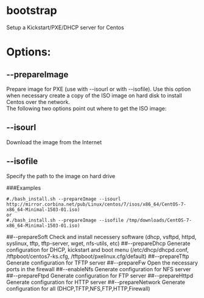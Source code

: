 # bootstrap
Setup a Kickstart/PXE/DHCP server for Centos

# Options:

## --prepareImage
Prepare image for PXE (use with --isourl or with --isofile).  Use this option when necessary create a copy of the ISO image on hard disk to install Centos over the network.<br> 
The following two options point out where to get the ISO image:<br>

##  --isourl <url>
Download the image from the Internet<br>

##  --isofile <file>
Specify the path to the image on hard drive <br>

###Examples
```
#./bash_install.sh --prepareImage --isourl http://mirror.corbina.net/pub/Linux/centos/7/isos/x86_64/CentOS-7-x86_64-Minimal-1503-01.iso)
or
#./bash_install.sh --prepareImage --isofile /tmp/downloads/CentOS-7-x86_64-Minimal-1503-01.iso)
```
##--prepareSoft
Check and install necessery software (dhcp, vsftpd, httpd, syslinux, tftp, tftp-server, wget, nfs-utils, etc)
##--prepareDhcp
Generate configuration for DHCP, kickstart and boot menu (/etc/dhcp/dhcpd.conf, /tftpboot/centos7-ks.cfg, /tftpboot/pxelinux.cfg/default)
##--prepareTftp
Generate configuration for TFTP server
##--prepareFw
Open the necessary ports in the firewall
##--enableNfs
Generate configuration for NFS server
##--prepareFtpd
Generate configuration for FTP server
##--prepareHttpd
Generate configuration for HTTP server
##--prepareNetwork
Generate configuration for all (DHCP,TFTP,NFS,FTP,HTTP,Firewall)
    

